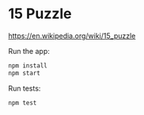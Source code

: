 # 15 Puzzle
https://en.wikipedia.org/wiki/15_puzzle

Run the app:

```bash
npm install
npm start
```

Run tests:
```bash
npm test
```
